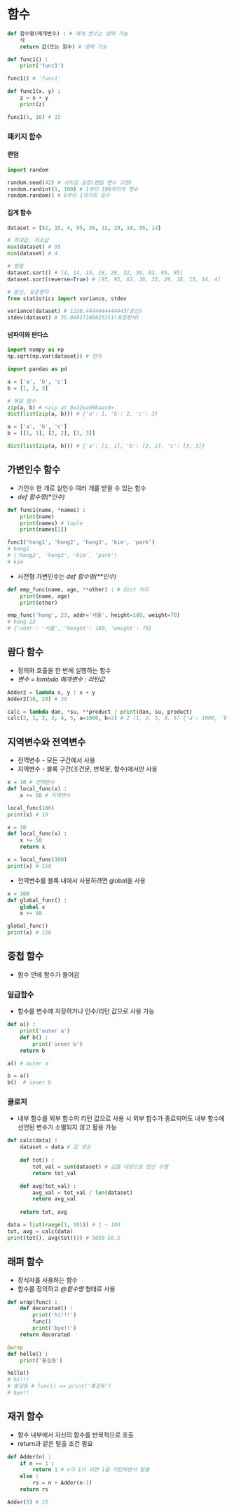 # 함수
```python
def 함수명(매개변수) : # 매개 변수는 생략 가능
    식
    return 값(또는 함수) # 생략 가능
```
```python
def func1() :
    print('func1')

func1() # 'func1'
```

```python
def func1(x, y) :
    z = x + y
    print(z)

func1(5, 10) # 15
```

### 패키지 함수
#### 랜덤
```python
import random

random.seed(42) # 시드값 설정(랜덤 변수 고정)
random.randint(1, 100) # 1부터 100까지의 정수
random.random() # 0부터 1까지의 실수
```

#### 집계 함수
```python
dataset = [82, 15, 4, 95, 36, 32, 29, 18, 95, 14]

# 최대값, 최소값
max(dataset) # 95
min(dataset) # 4

# 정렬
dataset.sort() # [4, 14, 15, 18, 29, 32, 36, 82, 95, 95]
dataset.sort(reverse=True) # [95, 95, 82, 36, 32, 29, 18, 15, 14, 4]

# 분산, 표준편차
from statistics import variance, stdev

variance(dataset) # 1228.4444444444443(분산)
stdev(dataset) # 35.04917180825311(표준편차)
```

#### 넘파이와 판다스
```python
import numpy as np
np.sqrt(np.var(dataset)) # 편차

import pandas as pd

a = ['a', 'b', 'c']
b = [1, 2, 3]

# 묶음 함수
zip(a, b) # <zip at 0x22eab9baac0>
dict(list(zip(a, b))) # {'a': 1, 'b': 2, 'c': 3}

a = ['a', 'b', 'c']
b = [[1, 1], [2, 2], [3, 3]]

dict(list(zip(a, b))) # {'a': [1, 1], 'b': [2, 2], 'c': [3, 3]}
```

## 가변인수 함수
- 가인수 한 개로 실인수 여러 개를 받을 수 있는 함수
- *def 함수명(\*인수)*
```python
def func1(name, *names) :
    print(name)
    print(names) # tuple
    print(names[2])

func1('hong1', 'hong2', 'hong3', 'kim', 'park')
# hong1
# ('hong2', 'hong3', 'kim', 'park')
# kim
```

- 사전형 가변인수는  *def 함수명(\*\*인수)*
```python
def emp_func(name, age, **other) : # dict 처리
    print(name, age)
    print(other)

emp_func('hong', 23, addr='서울', height=180, weight=70)
# hong 23
# {'addr': '서울', 'height': 180, 'weight': 70}
```

## 람다 함수
- 정의와 호출을 한 번에 실행하는 함수
- *변수 = lambda 매개변수 : 리턴값*
```python
Adder2 = lambda x, y : x + y
Adder2(10, 20) # 30

calc = lambda dan, *su, **product : print(dan, su, product)
calc(2, 1, 2, 3, 4, 5, a=1000, b=2) # 2 (1, 2, 3, 4, 5) {'a': 1000, 'b': 2}
```

## 지역변수와 전역변수
- 전역변수 - 모든 구간에서 사용
- 지역변수 - 블록 구간(조건문, 반복문, 함수)에서만 사용
```python
x = 10 # 전역변수
def local_func(x) :
    x += 50 # 지역변수

local_func(100)
print(x) # 10
```
```python
x = 10
def local_func(x) :
    x += 50
    return x

x = local_func(100)
print(x) # 150
```
- 전역변수를 블록 내에서 사용하려면 global을 사용
```python
x = 100
def global_func() :
    global x
    x += 50

global_func()
print(x) # 150
```

## 중첩 함수
- 함수 안에 함수가 들어감

### 일급함수
- 함수를 변수에 저장하거나 인수/리턴 값으로 사용 가능
```python
def a() :
    print('outer a')
    def b() :
        print('inner b')
    return b

a() # outer a

b = a()
b()  # inner b
```

### 클로저
- 내부 함수를 외부 함수의 리턴 값으로 사용 시 외부 함수가 종료되어도 내부 함수에 선언된 변수가 소멸되지 않고 활용 가능
```python
def calc(data) :
    dataset = data # 값 생성
    
    def tot() :
        tot_val = sum(dataset) # 값을 대상으로 연산 수행
        return tot_val

    def avg(tot_val) :
        avg_val = tot_val / len(dataset)
        return avg_val
    
    return tot, avg

data = list(range(1, 101)) # 1 ~ 100
tot, avg = calc(data)
print(tot(), avg(tot())) # 5050 50.5
```

## 래퍼 함수
- 장식자를 사용하는 함수
- 함수를 정의하고 *@함수명* 형태로 사용
```python
def wrap(func) :
    def decorated() :
        print('hi!!!')
        func()
        print('bye!!')
    return decorated

@wrap
def hello() :
    print('홍길동')

hello()
# hi!!!
# 홍길동 # func() => print('홍길동')
# bye!!
```

## 재귀 함수
- 함수 내부에서 자신의 함수를 반복적으로 호출
- return과 같은 탈출 조건 필요
```python
def Adder(n) :
    if n == 1 :
        return 1 # n이 1이 되면 1을 리턴하면서 탈출
    else :
        rs = n + Adder(n-1)
    return rs

Adder(5) # 15
```